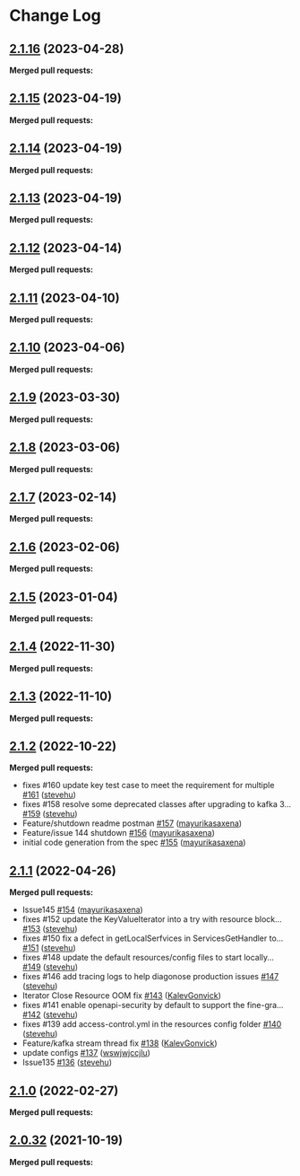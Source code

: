 # Change Log

## [2.1.16](https://github.com/networknt/light-controller/tree/2.1.16) (2023-04-28)


**Merged pull requests:**




## [2.1.15](https://github.com/networknt/light-controller/tree/2.1.15) (2023-04-19)


**Merged pull requests:**


## [2.1.14](https://github.com/networknt/light-controller/tree/2.1.14) (2023-04-19)


**Merged pull requests:**




## [2.1.13](https://github.com/networknt/light-controller/tree/2.1.13) (2023-04-19)


**Merged pull requests:**


## [2.1.12](https://github.com/networknt/light-controller/tree/2.1.12) (2023-04-14)


**Merged pull requests:**




## [2.1.11](https://github.com/networknt/light-controller/tree/2.1.11) (2023-04-10)


**Merged pull requests:**


## [2.1.10](https://github.com/networknt/light-controller/tree/2.1.10) (2023-04-06)


**Merged pull requests:**


## [2.1.9](https://github.com/networknt/light-controller/tree/2.1.9) (2023-03-30)


**Merged pull requests:**




## [2.1.8](https://github.com/networknt/light-controller/tree/2.1.8) (2023-03-06)


**Merged pull requests:**


## [2.1.7](https://github.com/networknt/light-controller/tree/2.1.7) (2023-02-14)


**Merged pull requests:**




## [2.1.6](https://github.com/networknt/light-controller/tree/2.1.6) (2023-02-06)


**Merged pull requests:**


## [2.1.5](https://github.com/networknt/light-controller/tree/2.1.5) (2023-01-04)


**Merged pull requests:**


## [2.1.4](https://github.com/networknt/light-controller/tree/2.1.4) (2022-11-30)


**Merged pull requests:**


## [2.1.3](https://github.com/networknt/light-controller/tree/2.1.3) (2022-11-10)


**Merged pull requests:**


## [2.1.2](https://github.com/networknt/light-controller/tree/2.1.2) (2022-10-22)


**Merged pull requests:**


- fixes \#160 update key test case to meet the requirement for multiple [\#161](https://github.com/networknt/light-controller/pull/161) ([stevehu](https://github.com/stevehu))
- fixes \#158 resolve some deprecated classes after upgrading to kafka 3… [\#159](https://github.com/networknt/light-controller/pull/159) ([stevehu](https://github.com/stevehu))
- Feature/shutdown readme postman [\#157](https://github.com/networknt/light-controller/pull/157) ([mayurikasaxena](https://github.com/mayurikasaxena))
- Feature/issue 144 shutdown [\#156](https://github.com/networknt/light-controller/pull/156) ([mayurikasaxena](https://github.com/mayurikasaxena))
- initial code generation from the spec [\#155](https://github.com/networknt/light-controller/pull/155) ([mayurikasaxena](https://github.com/mayurikasaxena))
## [2.1.1](https://github.com/networknt/light-controller/tree/2.1.1) (2022-04-26)


**Merged pull requests:**


- Issue145 [\#154](https://github.com/networknt/light-controller/pull/154) ([mayurikasaxena](https://github.com/mayurikasaxena))
- fixes \#152 update the KeyValueIterator into a try with resource block… [\#153](https://github.com/networknt/light-controller/pull/153) ([stevehu](https://github.com/stevehu))
- fixes \#150 fix a defect in getLocalSerfvices in ServicesGetHandler to… [\#151](https://github.com/networknt/light-controller/pull/151) ([stevehu](https://github.com/stevehu))
- fixes \#148 update the default resources/config files to start locally… [\#149](https://github.com/networknt/light-controller/pull/149) ([stevehu](https://github.com/stevehu))
- fixes \#146 add tracing logs to help diagonose production issues [\#147](https://github.com/networknt/light-controller/pull/147) ([stevehu](https://github.com/stevehu))
- Iterator Close Resource OOM fix [\#143](https://github.com/networknt/light-controller/pull/143) ([KalevGonvick](https://github.com/KalevGonvick))
- fixes \#141 enable openapi-security by default to support the fine-gra… [\#142](https://github.com/networknt/light-controller/pull/142) ([stevehu](https://github.com/stevehu))
- fixes \#139 add access-control.yml in the resources config folder [\#140](https://github.com/networknt/light-controller/pull/140) ([stevehu](https://github.com/stevehu))
- Feature/kafka stream thread fix [\#138](https://github.com/networknt/light-controller/pull/138) ([KalevGonvick](https://github.com/KalevGonvick))
- update configs [\#137](https://github.com/networknt/light-controller/pull/137) ([wswjwjccjlu](https://github.com/wswjwjccjlu))
- Issue135 [\#136](https://github.com/networknt/light-controller/pull/136) ([stevehu](https://github.com/stevehu))
## [2.1.0](https://github.com/networknt/light-controller/tree/2.1.0) (2022-02-27)


**Merged pull requests:**

## [2.0.32](https://github.com/networknt/light-controller/tree/2.0.32) (2021-10-19)


**Merged pull requests:**
